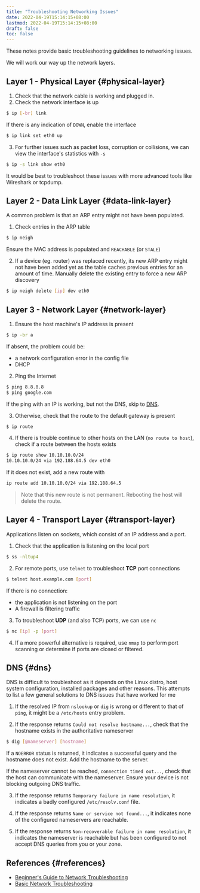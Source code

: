 ```yaml
---
title: "Troubleshooting Networking Issues"
date: 2022-04-19T15:14:15+08:00
lastmod: 2022-04-19T15:14:15+08:00
draft: false
toc: false
---
```


These notes provide basic troubleshooting guidelines to networking issues.

We will work our way up the network layers.

## Layer 1 - Physical Layer {#physical-layer}
1. Check that the network cable is working and plugged in.
2. Check the network interface is up

```bash
$ ip [-br] link
```

If there is any indication of `DOWN`, enable the interface

```bash
$ ip link set eth0 up
```

3. For further issues such as packet loss, corruption or collisions, we can view
the interface's statistics with `-s`

```bash
$ ip -s link show eth0
```

It would be best to troubleshoot these issues with more advanced tools like
Wireshark or tcpdump.

## Layer 2 - Data Link Layer {#data-link-layer}
A common problem is that an ARP entry might not have been populated.

1. Check entries in the ARP table

```bash
$ ip neigh
```

Ensure the MAC address is populated and `REACHABLE` (or `STALE`)

2. If a device (eg. router) was replaced recently, its new ARP entry might not
   have been added yet as the table caches previous entries for an amount of
   time. Manually delete the existing entry to force a new ARP discovery

```bash
$ ip neigh delete [ip] dev eth0
```

## Layer 3 - Network Layer {#network-layer}
1. Ensure the host machine's IP address is present

```bash
$ ip -br a
```

If absent, the problem could be:
- a network configuration error in the config file
- DHCP

2. Ping the Internet

```bash
$ ping 8.8.8.8
$ ping google.com
```

If the ping with an IP is working, but not the DNS, skip to [DNS](#dns).

3. Otherwise, check that the route to the default gateway is present

```bash
$ ip route
```

4. If there is trouble continue to other hosts on the LAN (`no route to host`),
   check if a route between the hosts exists

```bash
$ ip route show 10.10.10.0/24
10.10.10.0/24 via 192.188.64.5 dev eth0
```

If it does not exist, add a new route with

```bash
ip route add 10.10.10.0/24 via 192.188.64.5
```

>Note that this new route is not permanent. Rebooting the host will delete the
>route.

## Layer 4 - Transport Layer {#transport-layer}
Applications listen on sockets, which consist of an IP address and a port.

1. Check that the application is listening on the local port

```bash
$ ss -nltup4
```

2. For remote ports, use `telnet` to troubleshoot **TCP** port connections

```bash
$ telnet host.example.com [port]
```

If there is no connection:
- the application is not listening on the port
- A firewall is filtering traffic

3. To troubleshoot **UDP** (and also TCP) ports, we can use `nc`

```bash
$ nc [ip] -p [port]
```

4. If a more powerful alternative is required, use `nmap` to perform port
   scanning or determine if ports are closed or filtered.

## DNS {#dns}
DNS is difficult to troubleshoot as it depends on the Linux distro, host system
configuration, installed packages and other reasons. This attempts to list a few
general solutions to DNS issues that have worked for me

1. If the resolved IP from `nslookup` or `dig` is wrong or different to that of `ping`, it might be a `/etc/hosts` entry problem.

2. If the response returns `Could not resolve hostname...`, check that the
   hostname exists in the authoritative nameserver

```bash
$ dig [@nameserver] [hostname]
```

If a `NOERROR` status is returned, it indicates a successful query and the
hostname does not exist. Add the hostname to the server.

If the nameserver cannot be reached, `connection timed out...`, check that the
host can communicate with the nameserver. Ensure your device is not blocking
outgoing DNS traffic.

3. If the response returns `Temporary failure in name resolution`, it indicates
   a badly configured `/etc/resolv.conf` file.

4. If the response returns `Name or service not found...`, it indicates none of the
configured nameservers are reachable.

5. If the response returns `Non-recoverable failure in name resolution`, it
   indicates the nameserver is reachable but has been configured to not accept
   DNS queries from you or your zone.

## References {#references}
- [Beginner's Guide to Network Troubleshooting](https://www.redhat.com/sysadmin/beginners-guide-network-troubleshooting-linux)
- [Basic Network Troubleshooting](https://www.netmeister.org/blog/basic-network-troubleshooting.html)
